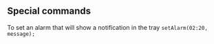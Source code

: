 ## Special commands

To set an alarm that will show a notification in the tray ```setAlarm(02:20, message);```
